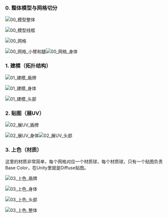 ### 0. 整体模型与网格切分



![00_模型整体](_IMG/00_模型整体.png)



![00_模型线框](_IMG/00_模型线框.png)

![00_网格](_IMG/00_网格.png)

![00_网格_小臂和腿](_IMG/00_网格_小臂和腿.png)![00_网格_身体](_IMG/00_网格_身体.png)

### 1. 建模（拓扑结构）

![01_建模_盾牌](_IMG/01_建模_盾牌.png)

![01_建模_身体](_IMG/01_建模_身体.png)

![01_建模_头部](_IMG/01_建模_头部.png)

### 2. 贴图（展UV）

![02_展UV_盾牌](_IMG/02_展UV_盾牌.png)

![02_展UV_身体](_IMG/02_展UV_身体.png)![02_展UV_头部](_IMG/02_展UV_头部.png)

### 3. 上色（材质）

这里的材质非常简单，每个网格对应一个材质球，每个材质球，只有一个贴图负责Base Color，在Unity里就是Diffuse贴图。

![03_上色_盾牌](_IMG/03_上色_盾牌.png)

![03_上色_身体](_IMG/03_上色_身体.png)

![03_上色_头部](_IMG/03_上色_头部.png)

![03_上色_整体](_IMG/03_上色_整体.png)
